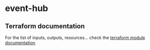 # event-hub

## Terraform documentation
For the list of inputs, outputs, resources... check the [terraform module documentation](tfdocs.md).
